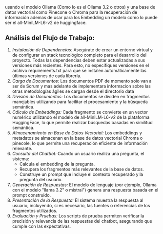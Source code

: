 usando el modelo Ollama (Como lo es el Ollama 3.2 o otros) y una base de datos vectorial como Pinecone o Chroma para la recuperación de información ademas de usar para los Embedding un modelo como lo puede ser el all-MiniLM-L6-v2 de huggingface.

## Análisis del Flujo de Trabajo:
1. *Instalación de Dependencias:*
    Asegúrate de crear un entorno virtual y de configurar un stack tecnológico completo para el desarrollo del proyecto. Todas las dependencias deben estar actualizadas a sus versiones más recientes. Para esto, no especifiques versiones en el archivo requirements.txt para que se instalen automáticamente las últimas versiones de cada librería.
2. *Carga de Documentos:*
   Los documentos PDF de momento solo van a ser de Scrum y mas adelante de implementara informacion sobre las otras metodologías ágiles se cargan desde el directorio data
3. *División de Documentos:*
   Los documentos se dividen en fragmentos manejables utilizando para facilitar el procesamiento y la búsqueda semántica.
4. *Cálculo de Embeddings:*
   Cada fragmento se convierte en un vector numérico utilizando el modelo de all-MiniLM-L6-v2 de la plataforma HuggingFace, lo que permite realizar búsquedas basadas en similitud semántica.
5. *Almacenamiento en Base de Datos Vectorial:*
   Los embeddings y metadatos se almacenan en la base de datos vectorial Chroma o pinecole, lo que permite una recuperación eficiente de información relevante.
6. *Consulta del Chatbot:*
   Cuando un usuario realiza una pregunta, el sistema:
   - Calcula el embedding de la pregunta.
   - Recupera los fragmentos más relevantes de la base de datos.
   - Construye un prompt que incluye el contexto recuperado y la pregunta del usuario.
7. *Generación de Respuestas:*
   El modelo de lenguaje (por ejemplo, Ollama con el modelo "llama 3.2" o mistral") genera una respuesta basada en el prompt construido.
8. *Presentación de la Respuesta:*
   El sistema muestra la respuesta al usuario, incluyendo, si es necesario, las fuentes o referencias de los fragmentos utilizados.
9. *Evaluación y Pruebas:*
   Los scripts de prueba permiten verificar la precisión y relevancia de las respuestas del chatbot, asegurando que cumple con las expectativas.
